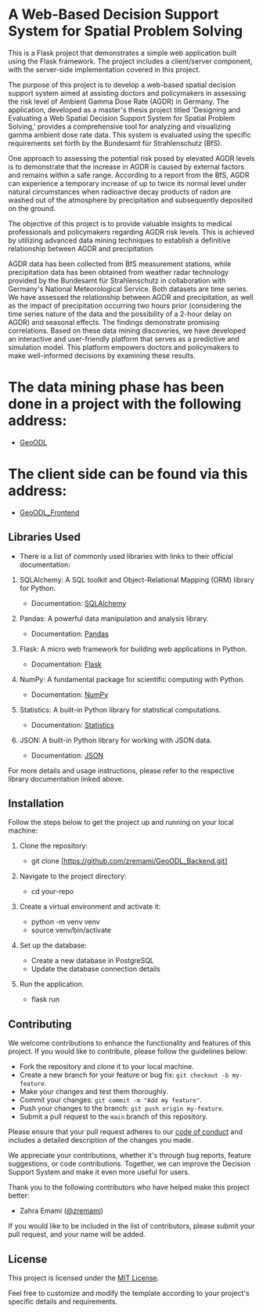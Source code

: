 # A Web-Based Decision Support System for Spatial Problem Solving
This is a Flask project that demonstrates a simple web application built using the Flask framework. The project includes a client/server component, with the server-side implementation covered in this project.

The purpose of this project is to develop a web-based spatial decision support system aimed at assisting doctors and policymakers in assessing the risk level of Ambient Gamma Dose Rate (AGDR) in Germany. The application, developed as a master's thesis project titled 'Designing and Evaluating a Web Spatial Decision Support System for Spatial Problem Solving,' provides a comprehensive tool for analyzing and visualizing gamma ambient dose rate data. This system is evaluated using the specific requirements set forth by the Bundesamt für Strahlenschutz (BfS).

One approach to assessing the potential risk posed by elevated AGDR levels is to demonstrate that the increase in AGDR is caused by external factors and remains within a safe range. According to a report from the BfS, AGDR can experience a temporary increase of up to twice its normal level under natural circumstances when radioactive decay products of radon are washed out of the atmosphere by precipitation and subsequently deposited on the ground.

The objective of this project is to provide valuable insights to medical professionals and policymakers regarding AGDR risk levels. This is achieved by utilizing advanced data mining techniques to establish a definitive relationship between AGDR and precipitation.

AGDR data has been collected from BfS measurement stations, while precipitation data has been obtained from weather radar technology provided by the Bundesamt für Strahlenschutz in collaboration with Germany's National Meteorological Service. Both datasets are time series. We have assessed the relationship between AGDR and precipitation, as well as the impact of precipitation occurring two hours prior (considering the time series nature of the data and the possibility of a 2-hour delay on AGDR) and seasonal effects. The findings demonstrate promising correlations. Based on these data mining discoveries, we have developed an interactive and user-friendly platform that serves as a predictive and simulation model. This platform empowers doctors and policymakers to make well-informed decisions by examining these results.


# The data mining phase has been done in a project with the following address:
 - [GeoODL](https://github.com/zremami/GeoODL.git)

# The client side can be found via this address:
 - [GeoODL_Frontend](https://github.com/zremami/GeoODL_Frontend.git)


## Libraries Used

- There is a list of commonly used libraries with links to their official documentation:

1. SQLAlchemy: A SQL toolkit and Object-Relational Mapping (ORM) library for Python.
   - Documentation: [SQLAlchemy](https://www.sqlalchemy.org/)
   
2. Pandas: A powerful data manipulation and analysis library.
   - Documentation: [Pandas](https://pandas.pydata.org/)

3. Flask: A micro web framework for building web applications in Python.
   - Documentation: [Flask](https://flask.palletsprojects.com/)

4. NumPy: A fundamental package for scientific computing with Python.
   - Documentation: [NumPy](https://numpy.org/)

5. Statistics: A built-in Python library for statistical computations.
   - Documentation: [Statistics](https://docs.python.org/3/library/statistics.html)

6. JSON: A built-in Python library for working with JSON data.
   - Documentation: [JSON](https://docs.python.org/3/library/json.html)

For more details and usage instructions, please refer to the respective library documentation linked above.

## Installation
Follow the steps below to get the project up and running on your local machine:

1. Clone the repository:
   - git clone [https://github.com/zremami/GeoODL_Backend.git]
   
3. Navigate to the project directory:
   - cd your-repo
   
4. Create a virtual environment and activate it:
   - python -m venv venv
   - source venv/bin/activate

5. Set up the database:
   - Create a new database in  PostgreSQL
   - Update the database connection details

6. Run the application.
   - flask run


## Contributing
We welcome contributions to enhance the functionality and features of this project. If you would like to contribute, please follow the guidelines below:

- Fork the repository and clone it to your local machine.
- Create a new branch for your feature or bug fix: `git checkout -b my-feature`.
- Make your changes and test them thoroughly.
- Commit your changes: `git commit -m "Add my feature"`.
- Push your changes to the branch: `git push origin my-feature`.
- Submit a pull request to the `main` branch of this repository.

Please ensure that your pull request adheres to our [code of conduct](CONTRIBUTING.md) and includes a detailed description of the changes you made.

We appreciate your contributions, whether it's through bug reports, feature suggestions, or code contributions. Together, we can improve the Decision Support System and make it even more useful for users.

Thank you to the following contributors who have helped make this project better:

- Zahra Emami ([@zremami](https://github.com/zremami))

If you would like to be included in the list of contributors, please submit your pull request, and your name will be added.


## License
This project is licensed under the [MIT License](https://opensource.org/licenses/MIT).


Feel free to customize and modify the template according to your project's specific details and requirements.

